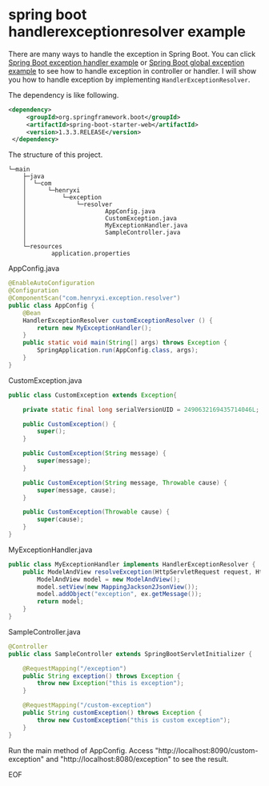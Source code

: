 # spring boot handlerexceptionresolver example
There are many ways to handle the exception in Spring Boot. You can click [Spring Boot exception handler example](http://www.henryxi.com/spring-boot-exception-handler-example)
or [Spring Boot global exception example](http://www.henryxi.com/spring-boot-global-exception-example) to see how to handle
exception in controller or handler. I will show you how to handle exception by implementing `HandlerExceptionResolver`.

The dependency is like following.
```xml
<dependency>
     <groupId>org.springframework.boot</groupId>
     <artifactId>spring-boot-starter-web</artifactId>
     <version>1.3.3.RELEASE</version>
 </dependency>
```
The structure of this project.
```
└─main
    ├─java
    │  └─com
    │      └─henryxi
    │          └─exception
    │              └─resolver
    │                      AppConfig.java
    │                      CustomException.java
    │                      MyExceptionHandler.java
    │                      SampleController.java
    │
    └─resources
            application.properties
```
AppConfig.java
```java
@EnableAutoConfiguration
@Configuration
@ComponentScan("com.henryxi.exception.resolver")
public class AppConfig {
    @Bean
    HandlerExceptionResolver customExceptionResolver () {
        return new MyExceptionHandler();
    }
    public static void main(String[] args) throws Exception {
        SpringApplication.run(AppConfig.class, args);
    }
}
```
CustomException.java
```java
public class CustomException extends Exception{

    private static final long serialVersionUID = 2490632169435714046L;

    public CustomException() {
        super();
    }

    public CustomException(String message) {
        super(message);
    }

    public CustomException(String message, Throwable cause) {
        super(message, cause);
    }

    public CustomException(Throwable cause) {
        super(cause);
    }
}
```
MyExceptionHandler.java
```java
public class MyExceptionHandler implements HandlerExceptionResolver {
    public ModelAndView resolveException(HttpServletRequest request, HttpServletResponse response, Object handler, Exception ex) {
        ModelAndView model = new ModelAndView();
        model.setView(new MappingJackson2JsonView());
        model.addObject("exception", ex.getMessage());
        return model;
    }
}
```
SampleController.java
```java
@Controller
public class SampleController extends SpringBootServletInitializer {

    @RequestMapping("/exception")
    public String exception() throws Exception {
        throw new Exception("this is exception");
    }

    @RequestMapping("/custom-exception")
    public String customException() throws Exception {
        throw new CustomException("this is custom exception");
    }
}
```

Run the main method of AppConfig. Access "http://localhost:8090/custom-exception" and "http://localhost:8080/exception" to
see the result.

EOF